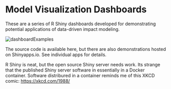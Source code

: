 # Model Visualization Dashboards

These are a series of R Shiny dashboards developed for demonstrating potential applications of data-driven impact modeling.  

![dashboardExamples](http://docwatson.ai/wp-content/uploads/2021/12/layeredDashboards.png)

The source code is available here, but there are also demonstrations hosted on Shinyapps.io.  See individual apps for details.

R Shiny is neat, but the open source Shiny server needs work.  Its strange that the published Shiny server software in essentially in a Docker container.  Software distribured in a container reminds me of this XKCD comic: https://xkcd.com/1988/  
